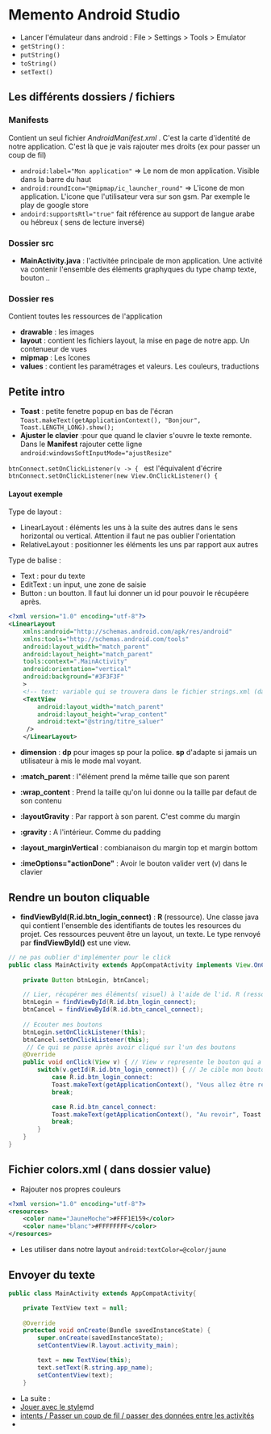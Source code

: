 # Memento Android Studio

- Lancer l'émulateur dans android : File > Settings > Tools > Emulator
- `getString()` : 
- `putString()`
- `toString()`
- `setText()`

## Les différents dossiers / fichiers

### Manifests
Contient un seul fichier *AndroidManifest.xml* . C'est la carte d'identité de notre application. C'est là que je vais rajouter mes droits (ex pour passer un coup de fil)
- `android:label="Mon application"` => Le nom de mon application. Visible dans la barre du haut
- `android:roundIcon="@mipmap/ic_launcher_round"` => L'icone de mon application. L'icone que l'utilisateur vera sur son gsm. Par exemple le play de google store
- `andoird:supportsRtl="true"` fait référence au support de langue arabe ou hébreux ( sens de lecture inversé)

### **Dossier src**

- **MainActivity.java** : l'activitée principale de mon application. Une activité va contenir l'ensemble des éléments graphyques du type champ texte, bouton ..

### **Dossier res**
Contient toutes les ressources de l'application
- **drawable** : les images 
- **layout** : contient les fichiers layout, la mise en page de notre app. Un contenueur de vues
- **mipmap** : Les îcones
- **values** : contient les paramétrages et valeurs. Les couleurs, traductions

## Petite intro

-  **Toast** : petite fenetre popup en bas de l'écran
        `Toast.makeText(getApplicationContext(), "Bonjour", Toast.LENGTH_LONG).show();`
- **Ajuster le clavier** :pour que quand le clavier s'ouvre le texte remonte. Dans le **Manifest** rajouter cette ligne `android:windowsSoftInputMode="ajustResize"`

`btnConnect.setOnClickListener(v -> { `
est l'équivalent d'écrire
`btnConnect.setOnClickListener(new View.OnClickListener() {`

#### Layout exemple

Type de layout : 
- LinearLayout : éléments les uns à la suite des autres dans le sens horizontal ou vertical. Attention il faut ne pas oublier l'orientation
- RelativeLayout : positionner les éléments les uns par rapport aux autres

Type de balise :
- Text : pour du texte
- EditText : un input, une zone de saisie
- Button : un boutton. Il faut lui donner un id pour pouvoir le récupéere après. 

```xml
<?xml version="1.0" encoding="utf-8"?>
<LinearLayout
    xmlns:android="http://schemas.android.com/apk/res/android"
    xmlns:tools="http://schemas.android.com/tools"
    android:layout_width="match_parent"
    android:layout_height="match_parent"
    tools:context=".MainActivity"
    android:orientation="vertical"
    android:background="#3F3F3F"
    >
    <!-- text: variable qui se trouvera dans le fichier strings.xml (dans dossier values) -->
    <TextView
        android:layout_width="match_parent"
        android:layout_height="wrap_content"
        android:text="@string/titre_saluer"
     />
    </LinearLayout>
```
- **dimension** : **dp** pour images sp pour la police.  **sp** d'adapte si jamais un utilisateur à mis le mode mal voyant.

- **:match_parent** : l"élément prend la même taille que son parent
- **:wrap_content** : Prend la taille qu'on lui donne ou la taille par defaut de son contenu

- **:layoutGravity** : Par rapport à son parent. C'est comme du margin
- **:gravity** : A l'intérieur. Comme du padding
- **:layout_marginVertical** : combianaison du margin top et margin bottom

- **:imeOptions="actionDone"** : Avoir le bouton valider vert (v) dans le clavier

## Rendre un bouton cliquable

- **findViewById(R.id.btn_login_connect)** : **R** (ressource). Une classe java qui contient l'ensemble des identifiants de toutes les resources du projet. Ces ressources peuvent être un layout, un texte. Le type renvoyé par **findViewById()** est une view.

```java
// ne pas oublier d'implémenter pour le click
public class MainActivity extends AppCompatActivity implements View.OnClickListener {
    
    private Button btnLogin, btnCancel;

    // Lier, récupérer mes éléments( visuel) à l'aide de l'id. R (ressource) c'est une classe. La classe de l'id
    btnLogin = findViewById(R.id.btn_login_connect);
    btnCancel = findViewById(R.id.btn_cancel_connect);
    
    // Ecouter mes boutons
    btnLogin.setOnClickListener(this); 
    btnCancel.setOnClickListener(this);
     // Ce qui se passe après avoir cliqué sur l'un des boutons
    @Override
    public void onClick(View v) { // View v represente le bouton qui a été cliqué
        switch(v.getId(R.id.btn_login_connect)) { // Je cible mon bouton à partir de son id
            case R.id.btn_login_connect:
            Toast.makeText(getApplicationContext(), "Vous allez être redirigé", Toast.LENGTH_LONG).show();
            break;

            case R.id.btn_cancel_connect:
            Toast.makeText(getApplicationContext(), "Au revoir", Toast.LENGTH_LONG).show();
            break;
        }
    }
}
```

## Fichier colors.xml ( dans dossier value)

- Rajouter nos propres couleurs

```xml
<?xml version="1.0" encoding="utf-8"?>
<resources>
    <color name="JauneMoche">#FFF1E159</color>
    <color name="blanc">#FFFFFFFF</color>
</resources>
```

- Les utiliser dans notre layout
`android:textColor=@color/jaune`

## Envoyer du texte

```java
public class MainActivity extends AppCompatActivity{

    private TextView text = null;
    
    @Override
    protected void onCreate(Bundle savedInstanceState) {
        super.onCreate(savedInstanceState);
        setContentView(R.layout.activity_main);

        text = new TextView(this);
        text.setText(R.string.app_name);
        setContentView(text);
    }
```

- La suite :
- [Jouer avec le style](https://github.com/marieThielens/resumeAndroid/blob/master/Creer%20notre%20propre%20style_theme%20Sombre_orientation)md
- [intents / Passer un coup de fil / passer des données entre les activités](https://github.com/marieThielens/resumeAndroid/blob/master/intents.md)
-
